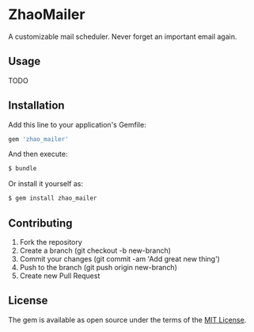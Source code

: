 # ZhaoMailer
A customizable mail scheduler. Never forget an important email again.

## Usage
TODO

## Installation
Add this line to your application's Gemfile:

```ruby
gem 'zhao_mailer'
```

And then execute:
```bash
$ bundle
```

Or install it yourself as:
```bash
$ gem install zhao_mailer
```

## Contributing
1. Fork the repository
2. Create a branch (git checkout -b new-branch)
3. Commit your changes (git commit -am 'Add great new thing')
4. Push to the branch (git push origin new-branch)
5. Create new Pull Request

## License
The gem is available as open source under the terms of the [MIT License](http://opensource.org/licenses/MIT).
